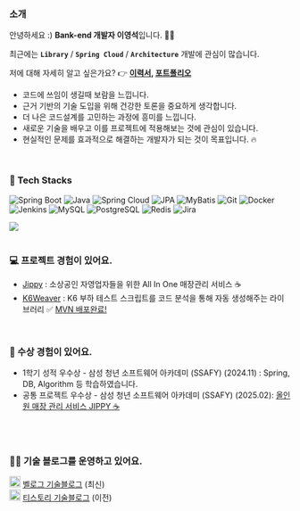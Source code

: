 ### 소개

안녕하세요 :) **Bank-end 개발자 이영석**입니다. 👋🏻

최근에는 **`Library`** / **`Spring Cloud`** / **`Architecture`** 개발에 관심이 많습니다.

저에 대해 자세히 알고 싶은가요? 👉 **[이력서](), [포트폴리오]()**

- 코드에 쓰임이 생길때 보람을 느낍니다.
- 근거 기반의 기술 도입을 위해 건강한 토론을 중요하게 생각합니다.
- 더 나은 코드설계를 고민하는 과정에 흥미를 느낍니다.
- 새로운 기술을 배우고 이를 프로젝트에 적용해보는 것에 관심이 있습니다.
- 현실적인 문제를 효과적으로 해결하는 개발자가 되는 것이 목표입니다. 🔥
<br>

### 🔋 Tech Stacks
![Spring Boot](https://img.shields.io/badge/Spring%20Boot-6DB33F?style=for-the-badge&logo=spring-boot&logoColor=white)
![Java](https://img.shields.io/badge/Java-007396?style=for-the-badge&logo=openjdk&logoColor=white)
![Spring Cloud](https://img.shields.io/badge/Spring%20Cloud-6DB33F?style=for-the-badge&logo=spring&logoColor=white)
![JPA](https://img.shields.io/badge/JPA-6DB33F?style=for-the-badge&logo=hibernate&logoColor=white)
![MyBatis](https://img.shields.io/badge/MyBatis-4479A1?style=for-the-badge&logo=databricks&logoColor=white)
![Git](https://img.shields.io/badge/Git-F05032?style=for-the-badge&logo=git&logoColor=white)
![Docker](https://img.shields.io/badge/Docker-2496ED?style=for-the-badge&logo=docker&logoColor=white) <br>
![Jenkins](https://img.shields.io/badge/Jenkins-D24939?style=for-the-badge&logo=jenkins&logoColor=white)
![MySQL](https://img.shields.io/badge/MySQL-4479A1?style=for-the-badge&logo=mysql&logoColor=white)
![PostgreSQL](https://img.shields.io/badge/PostgreSQL-336791?style=for-the-badge&logo=postgresql&logoColor=white)
![Redis](https://img.shields.io/badge/Redis-DC382D?style=for-the-badge&logo=redis&logoColor=white)
![Jira](https://img.shields.io/badge/Jira-0052CC?style=for-the-badge&logo=jira&logoColor=white)

 <div><a href="https://solved.ac/profile/vlfxhd69"> <img src="https://github-readme-solvedac.hyp3rflow.vercel.app/api/?handle=vlfxhd69"></a></div>

<br>

### 💻 프로젝트 경험이 있어요.
- [Jippy](https://github.com/JIPPY-HBHW) : 소상공인 자영업자들을 위한 All In One 매장관리 서비스 ☕
- [K6Weaver](https://github.com/kobenlys/K6Weaver) : K6 부하 테스트 스크립트를 코드 분석을 통해 자동 생성해주는 라이브러리 ✅ [MVN 배포완료!](https://mvnrepository.com/artifact/io.github.kobenlys/K6Weaver)

<br>

### 🏅 수상 경험이 있어요.

- 1학기 성적 우수상 - 삼성 청년 소프트웨어 아카데미 (SSAFY) (2024.11) : Spring, DB, Algorithm 등 학습하였습니다.
- 공통 프로젝트 우수상 -  삼성 청년 소프트웨어 아카데미 (SSAFY) (2025.02): [올인원 매장 관리 서비스 JIPPY ☕](https://github.com/JIPPY-HBHW)

<br>

<br>

### 🧑‍💻 기술 블로그를 운영하고 있어요.

<img src='https://pbs.twimg.com/profile_images/1228368893321736193/Ov0og7E8_400x400.jpg' width=20/> [벨로그 기술블로그](https://velog.io/@dl_01312) (최신)
<br>
<img src='https://i.namu.wiki/i/Jz0MFNR7_7LHx1Yda0Hy6929g3BD5fWmaARdUMMFPkFIAVC_ewY7BEcoIGhepmTKRBKmSxRSUBjI7pklIZLaAA.svg' width=20/> [티스토리 기술블로그](https://byesbera.tistory.com) (이전)

